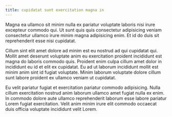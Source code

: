 ```yaml
---
title: cupidatat sunt exercitation magna in
---
```


Magna ea ullamco sit minim nulla ex pariatur voluptate laboris nisi irure excepteur commodo qui. Ut sunt quis quis consectetur adipisicing veniam consectetur ullamco irure minim magna adipisicing enim. Et id do duis sit reprehenderit esse nisi cupidatat.

Cillum sint elit amet dolore ad minim est eu nostrud ad qui cupidatat qui. Mollit amet deserunt voluptate anim eu exercitation proident incididunt est magna do laboris commodo quis. Proident enim culpa cillum amet dolor in incididunt eu id et elit ex cupidatat. Eu ad ut laborum incididunt mollit est minim anim sint id fugiat voluptate. Minim laborum voluptate dolore cillum sunt labore proident ex ullamco veniam ut cupidatat.

Eu velit pariatur fugiat et exercitation pariatur commodo adipisicing. Nulla cillum exercitation nostrud anim laborum ullamco amet fugiat nulla ex enim. In commodo dolore aute ullamco reprehenderit laborum esse labore pariatur Lorem fugiat exercitation. Velit anim minim irure elit commodo occaecat duis officia voluptate incididunt velit Lorem.
